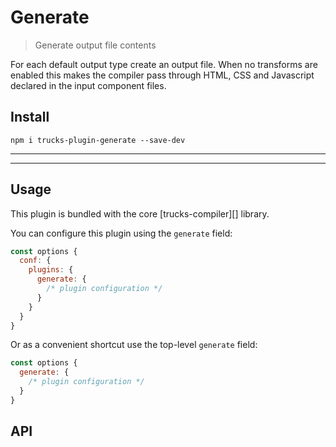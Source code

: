 # Generate

> Generate output file contents

For each default output type create an output file. When no transforms are enabled this makes the compiler pass through HTML, CSS and Javascript declared in the input component files.

## Install

```
npm i trucks-plugin-generate --save-dev
```

***
<!-- @toc -->
***

## Usage

This plugin is bundled with the core [trucks-compiler][] library.

You can configure this plugin using the `generate` field:

```javascript
const options {
  conf: {
    plugins: {
      generate: {
        /* plugin configuration */
      }
    }
  }
}
```

Or as a convenient shortcut use the top-level `generate` field:

```javascript
const options {
  generate: {
    /* plugin configuration */
  }
}
```

## API

<? @exec mkapi src/index.js --level=3 ?>

<? @include ../../../documents/license.md ?>
<? @include ../../../documents/links.md ?>
